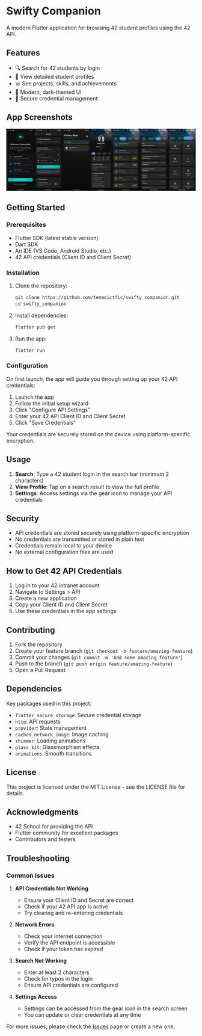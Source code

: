 # Swifty Companion

A modern Flutter application for browsing 42 student profiles using the 42 API.

## Features

- 🔍 Search for 42 students by login
- 👤 View detailed student profiles
- 📊 See projects, skills, and achievements
- 🎨 Modern, dark-themed UI
- 🔐 Secure credential management

## App Screenshots

![Fluttery Mate](ss/app.jpg)

## Getting Started

### Prerequisites

- Flutter SDK (latest stable version)
- Dart SDK
- An IDE (VS Code, Android Studio, etc.)
- 42 API credentials (Client ID and Client Secret)

### Installation

1. Clone the repository:
   ```bash
   git clone https://github.com/temasictfic/swifty_companion.git
   cd swifty_companion
   ```

2. Install dependencies:
   ```bash
   flutter pub get
   ```

3. Run the app:
   ```bash
   flutter run
   ```

### Configuration

On first launch, the app will guide you through setting up your 42 API credentials:

1. Launch the app
2. Follow the initial setup wizard
3. Click "Configure API Settings"
4. Enter your 42 API Client ID and Client Secret
5. Click "Save Credentials"

Your credentials are securely stored on the device using platform-specific encryption.

## Usage

1. **Search**: Type a 42 student login in the search bar (minimum 2 characters)
2. **View Profile**: Tap on a search result to view the full profile
3. **Settings**: Access settings via the gear icon to manage your API credentials

## Security

- API credentials are stored securely using platform-specific encryption
- No credentials are transmitted or stored in plain text
- Credentials remain local to your device
- No external configuration files are used

## How to Get 42 API Credentials

1. Log in to your 42 intranet account
2. Navigate to Settings > API
3. Create a new application
4. Copy your Client ID and Client Secret
5. Use these credentials in the app settings

## Contributing

1. Fork the repository
2. Create your feature branch (`git checkout -b feature/amazing-feature`)
3. Commit your changes (`git commit -m 'Add some amazing feature'`)
4. Push to the branch (`git push origin feature/amazing-feature`)
5. Open a Pull Request

## Dependencies

Key packages used in this project:

- `flutter_secure_storage`: Secure credential storage
- `http`: API requests
- `provider`: State management
- `cached_network_image`: Image caching
- `shimmer`: Loading animations
- `glass_kit`: Glassmorphism effects
- `animations`: Smooth transitions

## License

This project is licensed under the MIT License - see the LICENSE file for details.

## Acknowledgments

- 42 School for providing the API
- Flutter community for excellent packages
- Contributors and testers

## Troubleshooting

### Common Issues

1. **API Credentials Not Working**
   - Ensure your Client ID and Secret are correct
   - Check if your 42 API app is active
   - Try clearing and re-entering credentials

2. **Network Errors**
   - Check your internet connection
   - Verify the API endpoint is accessible
   - Check if your token has expired

3. **Search Not Working**
   - Enter at least 2 characters
   - Check for typos in the login
   - Ensure API credentials are configured

4. **Settings Access**
   - Settings can be accessed from the gear icon in the search screen
   - You can update or clear credentials at any time

For more issues, please check the [Issues](https://github.com/temasictfic/swifty_companion/issues) page or create a new one.
